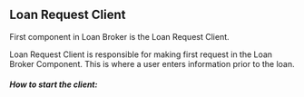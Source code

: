 
## Loan Request Client

First component in Loan Broker is the Loan Request Client.

Loan Request Client is responsible for making first request in the Loan Broker Component. This is where a user enters information prior to the loan.

#### *How to start the client:*
